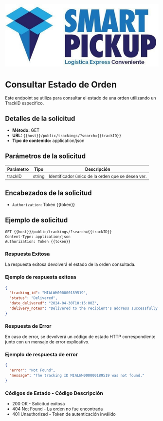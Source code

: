![](../img/logo-spup.jpeg)

# Consultar Estado de Orden

Este endpoint se utiliza para consultar el estado de una orden utilizando un TrackID específico.

## Detalles de la solicitud

- **Método:** GET
- **URL:** `{{host}}/public/trackings/?search={{trackID}}`
- **Tipo de contenido:** application/json

## Parámetros de la solicitud

| Parámetro | Tipo   | Descripción                                       |
| --------- | ------ | ------------------------------------------------- |
| trackID   | string | Identificador único de la orden que se desea ver. |

## Encabezados de la solicitud

- `Authorization`: Token {{token}}

## Ejemplo de solicitud

```http
GET {{host}}/public/trackings/?search={{trackID}}
Content-Type: application/json
Authorization: Token {{token}}
```

### Respuesta Exitosa

La respuesta exitosa devolverá el estado de la orden consultada.

### Ejemplo de respuesta exitosa
```json
{
  "tracking_id": "MIALWH000000189519",
  "status": "Delivered",
  "date_delivered": "2024-04-30T10:15:00Z",
  "delivery_notes": "Delivered to the recipient's address successfully."
}
```

### Respuesta de Error
En caso de error, se devolverá un código de estado HTTP correspondiente junto con un mensaje de error explicativo.

### Ejemplo de respuesta de error
```json
{
  "error": "Not Found",
  "message": "The tracking ID MIALWH000000189519 was not found."
}
```

### Códigos de Estado - Código	Descripción
- 200	OK - Solicitud exitosa
- 404	Not Found - La orden no fue encontrada
- 401	Unauthorized - Token de autenticación inválido